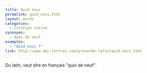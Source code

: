 ```yaml
---
title: Quid novi
permalink: quid_novi.html
layout: words
categories:
  - Citation latine
synonyms:
  - Quoi de neuf
examples:
  - "Quid novi ?"
link: http://www.abc-lettres.com/proverbe-latin/quid-novi.html
---
```


Du latin, veut dire en français &quot;quoi de neuf&quot;.
